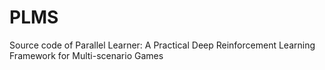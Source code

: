 # PLMS
Source code of Parallel Learner: A Practical Deep Reinforcement Learning Framework for Multi-scenario Games

